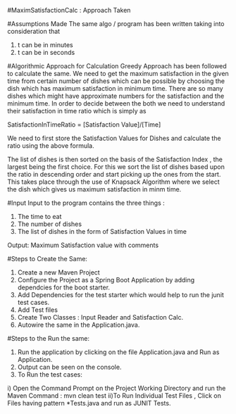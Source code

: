 #MaximSatisfactionCalc : Approach Taken

#Assumptions Made
The same algo / program has been written taking into consideration that 
1. t can be in minutes
2. t can be in seconds

#Algorithmic Approach for Calculation
Greedy Approach has been followed to calculate the same. We need to get the maximum satisfaction in the given time from certain number of dishes which can be possible by choosing the dish which has maximum satisfaction in minimum time.
There are so many dishes which might have approximate numbers for the satisfaction and the minimum time. In order to decide between the both we need to understand their satisfaction in time ratio which is simply as

SatisfactionInTimeRatio = [Satisfaction Value]/[Time]  

We need to first store the Satisfaction Values for Dishes and calculate the ratio using the above formula.

The list of dishes is then sorted on the basis of the Satisfaction Index , the largest being the first choice. For this we sort the list of dishes based upon the ratio in descending order and start picking up the ones from the start. This takes place through the use of Knapsack Algorithm where we select the dish which gives us maximum satisfaction in minm time.

#Input
Input  to the program contains the three things :
1. The time to eat
2. The number of dishes
3. The list of dishes in the form of Satisfaction Values in time 

Output: Maximum Satisfaction value with comments

#Steps to Create the Same:
1. Create a new Maven Project
2. Configure the Project as a Spring Boot Application by adding dependcies for the boot starter.
3. Add Dependencies for the test starter which would help to run the junit test cases.
4. Add Test files
5. Create Two Classes : Input Reader and Satisfaction Calc.
6. Autowire the same in the Application.java.

#Steps to the Run the same:
1. Run the application by clicking on the file Application.java and Run as Application.
2. Output can be seen on the console.
3. To Run the test cases: 

i) Open the Command Prompt on the Project Working Directory and run the Maven Command : mvn clean test
ii)To Run Individual Test Files , Click on Files having pattern *Tests.java and run as JUNIT Tests.

